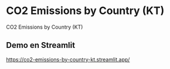 # CO2 Emissions by Country (KT)
CO2 Emissions by Country (KT)
## Demo en Streamlit 
https://co2-emissions-by-country-kt.streamlit.app/
